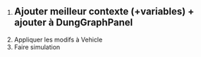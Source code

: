 1) Ajouter meilleur contexte (+variables) + ajouter à DungGraphPanel
    - 
2) Appliquer les modifs à Vehicle
3) Faire simulation 